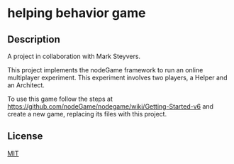 # helping behavior game

## Description

A project in collaboration with Mark Steyvers. 

This project implements the nodeGame framework to run an online multiplayer experiment. This experiment involves two players, a Helper and an Architect. 

To use this game follow the steps at https://github.com/nodeGame/nodegame/wiki/Getting-Started-v6 and create a new game, replacing its files with this project. 

## License

[MIT](LICENSE)

